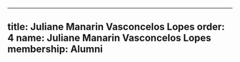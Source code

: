 ---
  title: Juliane Manarin Vasconcelos Lopes
  order: 4
  name: Juliane Manarin Vasconcelos Lopes
  membership: Alumni
  ---
  